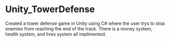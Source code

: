 # Unity_TowerDefense
Created a tower defense game in Unity using C# where the user trys to stop enemies from reaching the end of the track. There is a money system, health system, and lives system all implimented.
